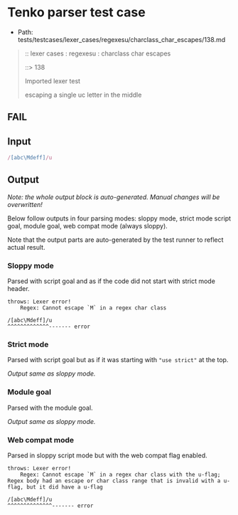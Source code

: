 # Tenko parser test case

- Path: tests/testcases/lexer_cases/regexesu/charclass_char_escapes/138.md

> :: lexer cases : regexesu : charclass char escapes
>
> ::> 138
>
> Imported lexer test
>
> escaping a single uc letter in the middle

## FAIL

## Input

`````js
/[abc\Mdeff]/u
`````

## Output

_Note: the whole output block is auto-generated. Manual changes will be overwritten!_

Below follow outputs in four parsing modes: sloppy mode, strict mode script goal, module goal, web compat mode (always sloppy).

Note that the output parts are auto-generated by the test runner to reflect actual result.

### Sloppy mode

Parsed with script goal and as if the code did not start with strict mode header.

`````
throws: Lexer error!
    Regex: Cannot escape `M` in a regex char class

/[abc\Mdeff]/u
^^^^^^^^^^^^^------- error
`````

### Strict mode

Parsed with script goal but as if it was starting with `"use strict"` at the top.

_Output same as sloppy mode._

### Module goal

Parsed with the module goal.

_Output same as sloppy mode._

### Web compat mode

Parsed in sloppy script mode but with the web compat flag enabled.

`````
throws: Lexer error!
    Regex: Cannot escape `M` in a regex char class with the u-flag; Regex body had an escape or char class range that is invalid with a u-flag, but it did have a u-flag

/[abc\Mdeff]/u
^^^^^^^^^^^^^^------- error
`````

